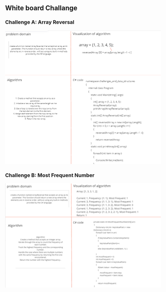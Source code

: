 ## White board Challange

### Challenge A: Array Reversal
![Reversed Array](./Challang-img/Screenshot-Reversed-Array.png )

### Challenge B: Most Frequent Number
![Most Frequent Number Whiteboard](./Challang-img/Screenshot-MostFrequent.png)